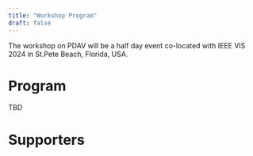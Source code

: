```yaml
---
title: "Workshop Program"
draft: false
---
```


The workshop on PDAV will be a half day event co-located with IEEE VIS 2024 in St.Pete Beach, Florida, USA.

# Program
TBD

# Supporters

